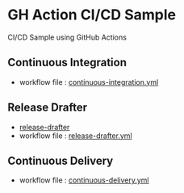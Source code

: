 # GH Action CI/CD Sample

CI/CD Sample using GitHub Actions

## Continuous Integration

- workflow file : [continuous-integration.yml](./.github/workflows/continuous-integration.yml)

## Release Drafter

- [release-drafter](https://github.com/marketplace/actions/release-drafter)
- workflow file : [release-drafter.yml](./.github/workflows/release-drafter.yml)


## Continuous Delivery

- workflow file : [continuous-delivery.yml](./.github/workflows/continuous-delivery.yml)